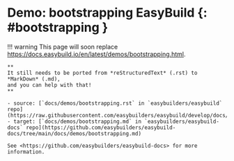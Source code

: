 # Demo: bootstrapping EasyBuild {: #bootstrapping }

!!! warning
    This page will soon replace <https://docs.easybuild.io/en/latest/demos/bootstrapping.html>.

    **
    It still needs to be ported from *reStructuredText* (.rst) to *MarkDown* (.md),  
    and you can help with that!
    **

    - source: [`docs/demos/bootstrapping.rst` in `easybuilders/easybuild` repo](https://raw.githubusercontent.com/easybuilders/easybuild/develop/docs/demos/bootstrapping.rst)
    - target: [`docs/demos/bootstrapping.md` in `easybuilders/easybuild-docs` repo](https://github.com/easybuilders/easybuild-docs/tree/main/docs/demos/bootstrapping.md)

    See <https://github.com/easybuilders/easybuild-docs> for more information.
